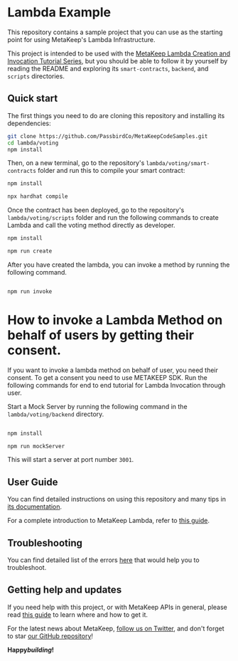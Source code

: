 # Lambda Example

This repository contains a sample project that you can use as the starting point
for using MetaKeep's Lambda Infrastructure.

This project is intended to be used with the
[MetaKeep Lambda Creation and Invocation Tutorial Series](https://docs.metakeep.xyz/reference/lambda-101), but you should be
able to follow it by yourself by reading the README and exploring its
`smart-contracts`, `backend`, and `scripts` directories.

## Quick start

The first things you need to do are cloning this repository and installing its
dependencies:

```sh
git clone https://github.com/PassbirdCo/MetaKeepCodeSamples.git
cd lambda/voting
npm install
```

Then, on a new terminal, go to the repository's `lambda/voting/smart-contracts` folder and run this to
compile your smart contract:

```sh
npm install

npx hardhat compile
```

Once the contract has been deployed, go to the repository's `lambda/voting/scripts` folder and run the following commands
to create Lambda and call the voting method directly as developer.

```sh
npm install

npm run create
```

After you have created the lambda, you can invoke a method by running the following command.

```sh

npm run invoke

```

# How to invoke a Lambda Method on behalf of users by getting their consent.

If you want to invoke a lambda method on behalf of user, you need their consent. To get a consent you need to use METAKEEP SDK. Run the following commands for end to end tutorial for Lambda Invocation through user.

Start a Mock Server by running the following command in the `lambda/voting/backend` directory.

```sh

npm install

npm run mockServer
```

This will start a server at port number `3001`.

## User Guide

You can find detailed instructions on using this repository and many tips in [its documentation](https://docs.metakeep.xyz/reference/lambda-101).

For a complete introduction to MetaKeep Lambda, refer to [this guide](https://docs.metakeep.xyz/reference/lambda-101).

## Troubleshooting

You can find detailed list of the errors [here](https://docs.metakeep.xyz/reference/api-error-status#v2applambdacreate) that would help you to troubleshoot.

## Getting help and updates

If you need help with this project, or with MetaKeep APIs in general, please read [this guide](https://docs.metakeep.xyz/) to learn where and how to get it.

For the latest news about MetaKeep, [follow us on Twitter](https://twitter.com/metakeep), and don't forget to star [our GitHub repository](https://github.com/PassbirdCo/MetaKeepCodeSamples.git)!

**Happy*building*!**
